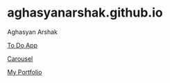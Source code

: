 # aghasyanarshak.github.io
Aghasyan Arshak
<p><a href="https://aghasyanarshak.github.io/ToDo%20app">To Do App</a></p>
<p><a href="https://aghasyanarshak.github.io/Carousel">Carousel</a></p>
<p><a href="https://aghasyanarshak.github.io/my%20portfolio">My Portfolio</a></p>
